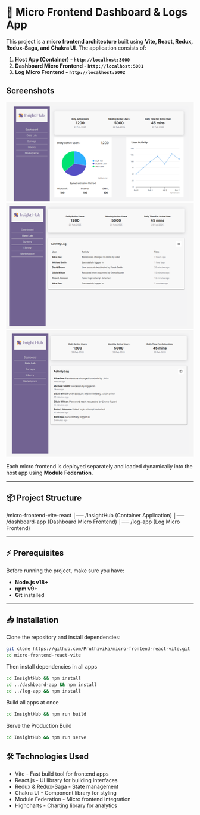 # 🚀 Micro Frontend Dashboard & Logs App  

This project is a **micro frontend architecture** built using **Vite, React, Redux, Redux-Saga, and Chakra UI**. The application consists of:  

1. **Host App (Container) - `http://localhost:3000`**  
2. **Dashboard Micro Frontend - `http://localhost:5001`**  
3. **Log Micro Frontend - `http://localhost:5002`**  


## Screenshots

![App Screenshot](https://github.com/Pruthivika/micro-frontend-react-vite/blob/main/screenshots/Screenshot%202025-02-22%20235456.png)
![App Screenshot](https://github.com/Pruthivika/micro-frontend-react-vite/blob/main/screenshots/Screenshot%202025-02-23%20100754.png)
![App Screenshot](https://github.com/Pruthivika/micro-frontend-react-vite/blob/main/screenshots/Screenshot%202025-02-23%20100812.png)


Each micro frontend is deployed separately and loaded dynamically into the host app using **Module Federation**.

---

## **📦 Project Structure**
/micro-frontend-vite-react │── /InsightHub (Container Application) │── /dashboard-app (Dashboard Micro Frontend) │── /log-app (Log Micro Frontend)

---

## **⚡ Prerequisites**
Before running the project, make sure you have:  
- **Node.js v18+**  
- **npm v9+**  
- **Git** installed  

---

## **📥 Installation**
Clone the repository and install dependencies:  
```sh
git clone https://github.com/Pruthivika/micro-frontend-react-vite.git
cd micro-frontend-react-vite
```

Then install dependencies in all apps
```sh
cd InsightHub && npm install
cd ../dashboard-app && npm install
cd ../log-app && npm install
```

Build all apps at once
```sh
cd InsightHub && npm run build
```

Serve the Production Build
```sh
cd InsightHub && npm run serve
```

## **🛠️ Technologies Used**
- Vite - Fast build tool for frontend apps
- React.js - UI library for building interfaces
- Redux & Redux-Saga - State management
- Chakra UI - Component library for styling
- Module Federation - Micro frontend integration
- Highcharts - Charting library for analytics


